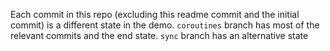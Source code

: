 Each commit in this repo  (excluding this readme commit and the initial commit) is a different state in the demo. `coroutines` branch has most of the relevant commits and the end state.  `sync` branch has an alternative state
